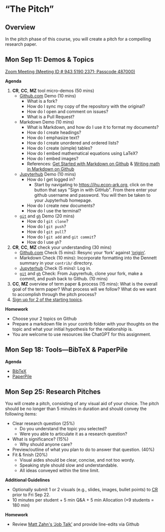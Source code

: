 # “The Pitch”

## Overview

In the pitch phase of this course, you will create a pitch for a compelling
research paper.

## Mon Sep 11: Demos & Topics

[Zoom Meeting (Meeting ID # 943 5190 2371; Passcode 487000)](https://JHUBlueJays.zoom.us/j/94351902371?pwd=Z0JTbFhxbk9wTHlPM08rUnhtR0xIZz09)

**Agenda**
1. **CR**, **CC**, **MZ** tool micro-demos (50 mins)
    - [Github.com](https://github.com) Demo (10 mins)
        - What is a fork?
        - How do I sync my copy of the repository with the original?
        - How do I open and comment on issues?
        - What is a Pull Request?
    - Markdown Demo (10 mins)
        - What is Markdown, and how do I use it to format my documents?
        - How do I create headings?
        - How do I emphasize text?
        - How do I create unordered and ordered lists?
        - How do I create (simple) tables?
        - How do I embed mathematical equations using LaTeX?
        - How do I embed images?
        - References: [Get Started with Markdown on Github](https://docs.github.com/en/get-started/writing-on-github/getting-started-with-writing-and-formatting-on-github/basic-writing-and-formatting-syntax) & [Writing math in Markdown on Github](https://docs.github.com/en/get-started/writing-on-github/working-with-advanced-formatting/writing-mathematical-expressions)
    - [Jupyterhub](https://jhu.econ-ark.org) Demo (10 mins)
        - How do I get logged in?
            - Start by navigating to https://jhu.econ-ark.org, click on the button that says "Sign in with GitHub". From there enter your github username and password. You will then be taken to your Jupyterhub homepage.
        - How do I create new documents?
        - How do I use the terminal?
    - [`git`](https://docs.github.com/en/get-started/quickstart/hello-world) and [`gh`](https://cli.github.com/manual/examples) Demo (20 mins)
        - How do I `git clone`?
        - How do I `git push`?
        - How do I `git pull`?
        - How do I `git add` and `git commit`?
        - How do I use `gh`?
2. **CR**, **CC**, **MZ** check your understanding (30 mins)
    - [Github.com](http://github.com) Check (5 mins): Resync your ‘fork’ against [‘origin’](http://github.com/llorracc/as.180.369).
    - Markdown Check (10 mins): Incorporate formatting into the Dennett summary in your `contrib/` directory.
    - [Jupyterhub](http://jhu.econ-ark.org) Check (5 mins): Log in.
    - [`git`](https://docs.github.com/en/get-started/quickstart/hello-world) and [`gh`](https://cli.github.com/manual/examples) Check: From Jupyrerhub, clone your fork, make a commit, and push back to Github. (10 mins)
3. **CC**, **MZ** overview of term paper & process (15 mins): What is the overall goal of the term paper? What process will we follow? What do we want to accomplish through the pitch process?
5. [Sign up for 2 of the starting topics](https://github.com/llorracc/as.180.369/issues/1).

**Homework**
- Choose your 2 topics on Github
- Prepare a markdown file in your contrib folder with your thoughts on the topic and what your initial hypothesis for the relationship is.
- You are welcome to use resources like ChatGPT for this assignment.

## Mon Sep 18: Tools—BibTeX & PaperPile

**Agenda**
- [BibTeX](https://bibtex.org/)
- [PaperPile](…)

## Mon Sep 25: Research Pitches

You will create a pitch, consisting of any visual aid of your choice. The pitch
should be no longer than 5 minutes in duration and should convey the following
items:

- Clear research question (25%)
    - Do you understand the topic you selected?
    - Were you able to articulate it as a research question?
- What is significance? (15%)
    - Why should anyone care?
- Preview/outline of what you plan to do to answer that question. (40%)
- Fit & finish (20%)
    - Visual aides should be clear, concise, and not too wordy.
    - Speaking style should slow and understandable.
    - All ideas conveyed within the time limit.

**Additional Guidelines**
- Optionally submit 1 or 2 visuals (e.g., slides, images, bullet points) to [CR](mailto:cameron@dutc.io) prior to Fri Sep 22.
- 10 minutes per student + 5 min Q&A + 5 min Allocation (×9 students = 180 min)

**Homework**
- Review [Matt Zahn's ‘Job Talk’](#) and provide line-edits via Github 
